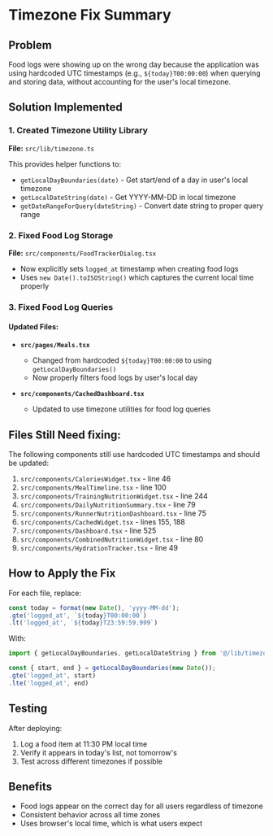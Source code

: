 # Timezone Fix Summary

## Problem
Food logs were showing up on the wrong day because the application was using hardcoded UTC timestamps (e.g., `${today}T00:00:00`) when querying and storing data, without accounting for the user's local timezone.

## Solution Implemented

### 1. Created Timezone Utility Library
**File:** `src/lib/timezone.ts`

This provides helper functions to:
- `getLocalDayBoundaries(date)` - Get start/end of a day in user's local timezone
- `getLocalDateString(date)` - Get YYYY-MM-DD in local timezone
- `getDateRangeForQuery(dateString)` - Convert date string to proper query range

### 2. Fixed Food Log Storage
**File:** `src/components/FoodTrackerDialog.tsx`

- Now explicitly sets `logged_at` timestamp when creating food logs
- Uses `new Date().toISOString()` which captures the current local time properly

### 3. Fixed Food Log Queries

#### Updated Files:
- **`src/pages/Meals.tsx`**
  - Changed from hardcoded `${today}T00:00:00` to using `getLocalDayBoundaries()`
  - Now properly filters food logs by user's local day

- **`src/components/CachedDashboard.tsx`**
  - Updated to use timezone utilities for food log queries

## Files Still Need fixing:

The following components still use hardcoded UTC timestamps and should be updated:

1. `src/components/CaloriesWidget.tsx` - line 46
2. `src/components/MealTimeline.tsx` - line 100
3. `src/components/TrainingNutritionWidget.tsx` - line 244
4. `src/components/DailyNutritionSummary.tsx` - line 79
5. `src/components/RunnerNutritionDashboard.tsx` - line 75
6. `src/components/CachedWidget.tsx` - lines 155, 188
7. `src/components/Dashboard.tsx` - line 525
8. `src/components/CombinedNutritionWidget.tsx` - line 80
9. `src/components/HydrationTracker.tsx` - line 49

## How to Apply the Fix

For each file, replace:
```typescript
const today = format(new Date(), 'yyyy-MM-dd');
.gte('logged_at', `${today}T00:00:00`)
.lt('logged_at', `${today}T23:59:59.999`)
```

With:
```typescript
import { getLocalDayBoundaries, getLocalDateString } from '@/lib/timezone';

const { start, end } = getLocalDayBoundaries(new Date());
.gte('logged_at', start)
.lte('logged_at', end)
```

## Testing
After deploying:
1. Log a food item at 11:30 PM local time
2. Verify it appears in today's list, not tomorrow's
3. Test across different timezones if possible

## Benefits
- Food logs appear on the correct day for all users regardless of timezone
- Consistent behavior across all time zones
- Uses browser's local time, which is what users expect
